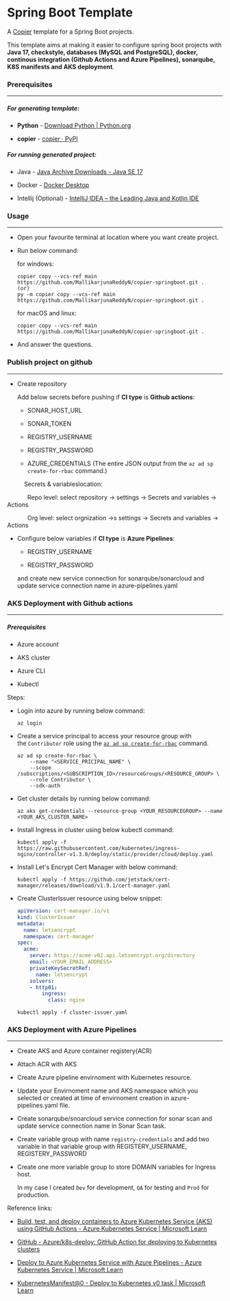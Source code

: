 # Spring Boot Template

A [Copier](https://github.com/copier-org/copier) template for a Spring Boot projects.

This template aims at making it easier to configure spring boot projects with **Java 17, checkstyle, databases (MySQL and PostgreSQL), docker, continous integration (Github Actions and Azure Pipelines), sonarqube, K8S manifests and AKS deployment**. 

### Prerequisites

****

##### For generating template:

- **Python** - [Download Python | Python.org](https://www.python.org/downloads/)

- **copier** - [copier · PyPI](https://pypi.org/project/copier/3.1.0/)

##### For running generated project:

- Java - [Java Archive Downloads - Java SE 17](https://www.oracle.com/java/technologies/javase/jdk17-archive-downloads.html)

- Docker - [Docker Desktop](https://www.docker.com/products/docker-desktop/)

- Intellij (Optional) - [IntelliJ IDEA – the Leading Java and Kotlin IDE](https://www.jetbrains.com/idea/)

### Usage

****

- Open your favourite terminal at location where you want create project.

- Run below command:
  
  for windows:
  
  ```
  copier copy --vcs-ref main https://github.com/MallikarjunaReddyN/copier-springboot.git .
  (or)
  py -m copier copy --vcs-ref main https://github.com/MallikarjunaReddyN/copier-springboot.git .
  ```
  
  for macOS and linux:
  
  ```
  copier copy --vcs-ref main https://github.com/MallikarjunaReddyN/copier-springboot.git .
  ```

- And answer the questions.

### Publish project on github

****

- Create repository
  
  Add below secrets before pushing if **CI  type** is **Github actions**:
  
  - SONAR_HOST_URL
  
  - SONAR_TOKEN
  
  - REGISTRY_USERNAME
  
  - REGISTRY_PASSWORD
  
  - AZURE_CREDENTIALS (The entire JSON output from the `az ad sp create-for-rbac` command.)

          Secrets & variableslocation: 

            Repo level: select repository -> settings -> Secrets and variables -> Actions

            Org level: select orgnization ->s settings -> Secrets and variables -> Actions

- Configure below variables if **CI type** is **Azure Pipelines**:
  
  - REGISTRY_USERNAME
  
  - REGISTRY_PASSWORD
  
  and create new service connection for sonarqube/sonarcloud and update service connection name in azure-pipelines.yaml

### AKS Deployment with Github actions

****

##### Prerequisites

- Azure account

- AKS cluster

- Azure CLI

- Kubectl

Steps:

- Login into azure by running below command:
  
  ```
  az login
  ```

- Create a service principal to access your resource group with the `Contributor` role using the [`az ad sp create-for-rbac`](https://learn.microsoft.com/en-us/cli/azure/ad/sp#az-ad-sp-create-for-rbac) command.
  
  ```
  az ad sp create-for-rbac \
      --name "<SERVICE_PRICIPAL_NAME" \
      --scope /subscriptions/<SUBSCRIPTION_ID>/resourceGroups/<RESOURCE_GROUP> \
      --role Contributor \
      --sdk-auth
  ```

- Get cluster details by running below command:
  
  ```
  az aks get-credentials --resource-group <YOUR_RESOURCEGROUP> --name <YOUR_AKS_CLUSTER_NAME>
  ```

- Install Ingress in cluster using below kubectl command:
  
  ```
  kubectl apply -f https://raw.githubusercontent.com/kubernetes/ingress-nginx/controller-v1.3.0/deploy/static/provider/cloud/deploy.yaml
  ```

- Install Let's Encrypt Cert Manager with below command:
  
  ```
  kubectl apply -f https://github.com/jetstack/cert-manager/releases/download/v1.9.1/cert-manager.yaml
  ```

- Create ClusterIssuer resource using below snippet:
  
  ```yaml
  apiVersion: cert-manager.io/v1
  kind: ClusterIssuer
  metadata:
    name: letsencrypt
    namespace: cert-manager
  spec:
    acme:
      server: https://acme-v02.api.letsencrypt.org/directory
      email: <YOUR_EMAIL_ADDRESS>
      privateKeySecretRef:
        name: letsencrypt
      solvers:
      - http01:
          ingress:
            class: nginx
  ```

  ```
  kubectl apply -f cluster-issuer.yaml
  ```

### AKS Deployment with Azure Pipelines

****

- Create AKS and Azure container registery(ACR)

- Attach ACR with AKS

- Create Azure pipeline envirnoment with Kubernetes resource.

- Update your Envirnoment name and AKS namespace which you selected or created at time of envirnoment creation in azure-pipelines.yaml file.

- Create sonarqube/snoarcloud service connection for sonar scan and update service connection name in Sonar Scan task.

- Create variable group with name `registry-credentials` and add two variable in that variable group with REGISTERY_USERNAME, REGISTERY_PASSWORD

- Create one more variable group to store DOMAIN variables for Ingress host.
  
  In my case I created `Dev` for development, `QA` for testing and `Prod` for production.  

Reference links:

- [Build, test, and deploy containers to Azure Kubernetes Service (AKS) using GitHub Actions - Azure Kubernetes Service | Microsoft Learn](https://learn.microsoft.com/en-us/azure/aks/kubernetes-action)

- [GitHub - Azure/k8s-deploy: GitHub Action for deploying to Kubernetes clusters](https://github.com/Azure/k8s-deploy)

- [Deploy to Azure Kubernetes Service with Azure Pipelines - Azure Kubernetes Service | Microsoft Learn](https://learn.microsoft.com/en-us/azure/aks/devops-pipeline?tabs=cli&pivots=pipelines-yaml)

- [KubernetesManifest@0 - Deploy to Kubernetes v0 task | Microsoft Learn](https://learn.microsoft.com/en-us/azure/devops/pipelines/tasks/reference/kubernetes-manifest-v0?view=azure-pipelines)


